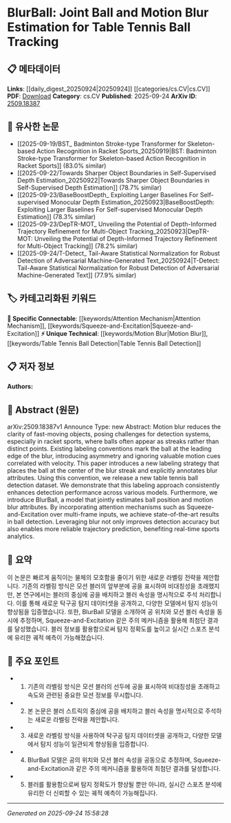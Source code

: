 <!-- KEYWORD_LINKING_METADATA:
{
  "processed_timestamp": "2025-09-24T15:58:28.592259",
  "vocabulary_version": "1.0",
  "selected_keywords": [
    "Motion Blur",
    "Attention Mechanism",
    "Table Tennis Ball Detection",
    "Squeeze-and-Excitation"
  ],
  "rejected_keywords": [],
  "similarity_scores": {
    "Motion Blur": 0.85,
    "Attention Mechanism": 0.88,
    "Table Tennis Ball Detection": 0.7,
    "Squeeze-and-Excitation": 0.82
  },
  "extraction_method": "AI_prompt_based",
  "budget_applied": true,
  "candidates_json": {
    "candidates": [
      {
        "surface": "motion blur",
        "canonical": "Motion Blur",
        "aliases": [
          "blur",
          "image blur"
        ],
        "category": "unique_technical",
        "rationale": "Motion blur is central to the paper's methodology and contributes to advancements in detection accuracy.",
        "novelty_score": 0.7,
        "connectivity_score": 0.65,
        "specificity_score": 0.8,
        "link_intent_score": 0.85
      },
      {
        "surface": "attention mechanisms",
        "canonical": "Attention Mechanism",
        "aliases": [
          "attention layers",
          "attention modules"
        ],
        "category": "specific_connectable",
        "rationale": "Attention mechanisms are crucial for the model's performance, linking to broader machine learning techniques.",
        "novelty_score": 0.4,
        "connectivity_score": 0.9,
        "specificity_score": 0.7,
        "link_intent_score": 0.88
      },
      {
        "surface": "table tennis ball detection",
        "canonical": "Table Tennis Ball Detection",
        "aliases": [
          "ping pong ball tracking",
          "table tennis tracking"
        ],
        "category": "unique_technical",
        "rationale": "This is a specific application area of the research, highlighting its niche focus.",
        "novelty_score": 0.8,
        "connectivity_score": 0.6,
        "specificity_score": 0.9,
        "link_intent_score": 0.7
      },
      {
        "surface": "Squeeze-and-Excitation",
        "canonical": "Squeeze-and-Excitation",
        "aliases": [
          "SE block",
          "SE layer"
        ],
        "category": "specific_connectable",
        "rationale": "Squeeze-and-Excitation is a specific technique used to enhance model performance, linking to neural network design.",
        "novelty_score": 0.5,
        "connectivity_score": 0.75,
        "specificity_score": 0.8,
        "link_intent_score": 0.82
      }
    ],
    "ban_list_suggestions": [
      "detection systems",
      "sports analytics"
    ]
  },
  "decisions": [
    {
      "candidate_surface": "motion blur",
      "resolved_canonical": "Motion Blur",
      "decision": "linked",
      "scores": {
        "novelty": 0.7,
        "connectivity": 0.65,
        "specificity": 0.8,
        "link_intent": 0.85
      }
    },
    {
      "candidate_surface": "attention mechanisms",
      "resolved_canonical": "Attention Mechanism",
      "decision": "linked",
      "scores": {
        "novelty": 0.4,
        "connectivity": 0.9,
        "specificity": 0.7,
        "link_intent": 0.88
      }
    },
    {
      "candidate_surface": "table tennis ball detection",
      "resolved_canonical": "Table Tennis Ball Detection",
      "decision": "linked",
      "scores": {
        "novelty": 0.8,
        "connectivity": 0.6,
        "specificity": 0.9,
        "link_intent": 0.7
      }
    },
    {
      "candidate_surface": "Squeeze-and-Excitation",
      "resolved_canonical": "Squeeze-and-Excitation",
      "decision": "linked",
      "scores": {
        "novelty": 0.5,
        "connectivity": 0.75,
        "specificity": 0.8,
        "link_intent": 0.82
      }
    }
  ]
}
-->

# BlurBall: Joint Ball and Motion Blur Estimation for Table Tennis Ball Tracking

## 📋 메타데이터

**Links**: [[daily_digest_20250924|20250924]] [[categories/cs.CV|cs.CV]]
**PDF**: [Download](https://arxiv.org/pdf/2509.18387.pdf)
**Category**: cs.CV
**Published**: 2025-09-24
**ArXiv ID**: [2509.18387](https://arxiv.org/abs/2509.18387)

## 🔗 유사한 논문
- [[2025-09-19/BST_ Badminton Stroke-type Transformer for Skeleton-based Action Recognition in Racket Sports_20250919|BST: Badminton Stroke-type Transformer for Skeleton-based Action Recognition in Racket Sports]] (83.0% similar)
- [[2025-09-22/Towards Sharper Object Boundaries in Self-Supervised Depth Estimation_20250922|Towards Sharper Object Boundaries in Self-Supervised Depth Estimation]] (78.7% similar)
- [[2025-09-23/BaseBoostDepth_ Exploiting Larger Baselines For Self-supervised Monocular Depth Estimation_20250923|BaseBoostDepth: Exploiting Larger Baselines For Self-supervised Monocular Depth Estimation]] (78.3% similar)
- [[2025-09-23/DepTR-MOT_ Unveiling the Potential of Depth-Informed Trajectory Refinement for Multi-Object Tracking_20250923|DepTR-MOT: Unveiling the Potential of Depth-Informed Trajectory Refinement for Multi-Object Tracking]] (78.2% similar)
- [[2025-09-24/T-Detect_ Tail-Aware Statistical Normalization for Robust Detection of Adversarial Machine-Generated Text_20250924|T-Detect: Tail-Aware Statistical Normalization for Robust Detection of Adversarial Machine-Generated Text]] (77.9% similar)

## 🏷️ 카테고리화된 키워드
**🔗 Specific Connectable**: [[keywords/Attention Mechanism|Attention Mechanism]], [[keywords/Squeeze-and-Excitation|Squeeze-and-Excitation]]
**⚡ Unique Technical**: [[keywords/Motion Blur|Motion Blur]], [[keywords/Table Tennis Ball Detection|Table Tennis Ball Detection]]

## 📋 저자 정보

**Authors:** 

## 📄 Abstract (원문)

arXiv:2509.18387v1 Announce Type: new 
Abstract: Motion blur reduces the clarity of fast-moving objects, posing challenges for detection systems, especially in racket sports, where balls often appear as streaks rather than distinct points. Existing labeling conventions mark the ball at the leading edge of the blur, introducing asymmetry and ignoring valuable motion cues correlated with velocity. This paper introduces a new labeling strategy that places the ball at the center of the blur streak and explicitly annotates blur attributes. Using this convention, we release a new table tennis ball detection dataset. We demonstrate that this labeling approach consistently enhances detection performance across various models. Furthermore, we introduce BlurBall, a model that jointly estimates ball position and motion blur attributes. By incorporating attention mechanisms such as Squeeze-and-Excitation over multi-frame inputs, we achieve state-of-the-art results in ball detection. Leveraging blur not only improves detection accuracy but also enables more reliable trajectory prediction, benefiting real-time sports analytics.

## 📝 요약

이 논문은 빠르게 움직이는 물체의 모호함을 줄이기 위한 새로운 라벨링 전략을 제안합니다. 기존의 라벨링 방식은 모션 블러의 앞부분에 공을 표시하여 비대칭성을 초래했지만, 본 연구에서는 블러의 중심에 공을 배치하고 블러 속성을 명시적으로 주석 처리합니다. 이를 통해 새로운 탁구공 탐지 데이터셋을 공개하고, 다양한 모델에서 탐지 성능이 향상됨을 입증했습니다. 또한, BlurBall 모델을 소개하여 공 위치와 모션 블러 속성을 동시에 추정하며, Squeeze-and-Excitation 같은 주의 메커니즘을 활용해 최첨단 결과를 달성했습니다. 블러 정보를 활용함으로써 탐지 정확도를 높이고 실시간 스포츠 분석에 유리한 궤적 예측이 가능해졌습니다.

## 🎯 주요 포인트

- 1. 기존의 라벨링 방식은 모션 블러의 선두에 공을 표시하여 비대칭성을 초래하고 속도와 관련된 중요한 모션 정보를 무시합니다.
- 2. 본 논문은 블러 스트릭의 중심에 공을 배치하고 블러 속성을 명시적으로 주석하는 새로운 라벨링 전략을 제안합니다.
- 3. 새로운 라벨링 방식을 사용하여 탁구공 탐지 데이터셋을 공개하고, 다양한 모델에서 탐지 성능이 일관되게 향상됨을 입증합니다.
- 4. BlurBall 모델은 공의 위치와 모션 블러 속성을 공동으로 추정하며, Squeeze-and-Excitation과 같은 주의 메커니즘을 활용하여 최첨단 결과를 달성합니다.
- 5. 블러를 활용함으로써 탐지 정확도가 향상될 뿐만 아니라, 실시간 스포츠 분석에 유리한 더 신뢰할 수 있는 궤적 예측이 가능해집니다.


---

*Generated on 2025-09-24 15:58:28*